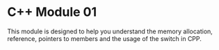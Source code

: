 # C++ Module 01

This module is designed to help you understand the memory allocation, reference, pointers to members and the usage of the switch in CPP.

